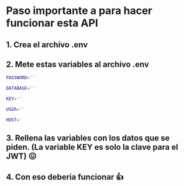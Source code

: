 # Paso importante a para hacer funcionar esta API
## 1. Crea el archivo .env

## 2. Mete estas variables al archivo .env


```bash
PASSWORD=''

DATABASE=''

KEY=''

USER=''

HOST='
```

## 3. Rellena las variables con los datos que se piden. (La variable KEY es solo la clave para el JWT) 😖

## 4. Con eso deberia funcionar 👍

